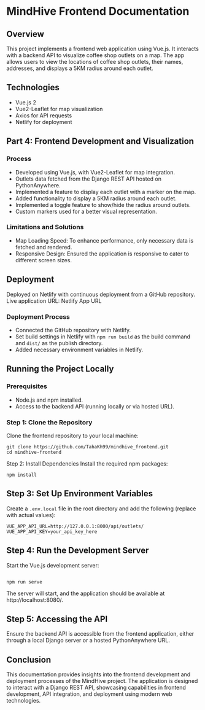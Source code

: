 # MindHive Frontend Documentation

## Overview
This project implements a frontend web application using Vue.js. It interacts with a backend API to visualize coffee shop outlets on a map. The app allows users to view the locations of coffee shop outlets, their names, addresses, and displays a 5KM radius around each outlet.

## Technologies
- Vue.js 2
- Vue2-Leaflet for map visualization
- Axios for API requests
- Netlify for deployment

## Part 4: Frontend Development and Visualization
### Process
- Developed using Vue.js, with Vue2-Leaflet for map integration.
- Outlets data fetched from the Django REST API hosted on PythonAnywhere.
- Implemented a feature to display each outlet with a marker on the map.
- Added functionality to display a 5KM radius around each outlet.
- Implemented a toggle feature to show/hide the radius around outlets.
- Custom markers used for a better visual representation.

### Limitations and Solutions
- Map Loading Speed: To enhance performance, only necessary data is fetched and rendered.
- Responsive Design: Ensured the application is responsive to cater to different screen sizes.

## Deployment
Deployed on Netlify with continuous deployment from a GitHub repository.
Live application URL: Netlify App URL

### Deployment Process
- Connected the GitHub repository with Netlify.
- Set build settings in Netlify with `npm run build` as the build command and `dist/` as the publish directory.
- Added necessary environment variables in Netlify.

## Running the Project Locally
### Prerequisites
- Node.js and npm installed.
- Access to the backend API (running locally or via hosted URL).

### Step 1: Clone the Repository
Clone the frontend repository to your local machine:

```
git clone https://github.com/TahaKh99/mindhive_frontend.git
cd mindhive-frontend
```
Step 2: Install Dependencies
Install the required npm packages:
```
npm install
```
## Step 3: Set Up Environment Variables
Create a `.env.local` file in the root directory and add the following (replace with actual values):

```
VUE_APP_API_URL=http://127.0.0.1:8000/api/outlets/
VUE_APP_API_KEY=your_api_key_here
```

## Step 4: Run the Development Server
Start the Vue.js development server:
```

npm run serve
```

The server will start, and the application should be available at http://localhost:8080/.

## Step 5: Accessing the API
Ensure the backend API is accessible from the frontend application, either through a local Django server or a hosted PythonAnywhere URL.

## Conclusion
This documentation provides insights into the frontend development and deployment processes of the MindHive project. The application is designed to interact with a Django REST API, showcasing capabilities in frontend development, API integration, and deployment using modern web technologies.
